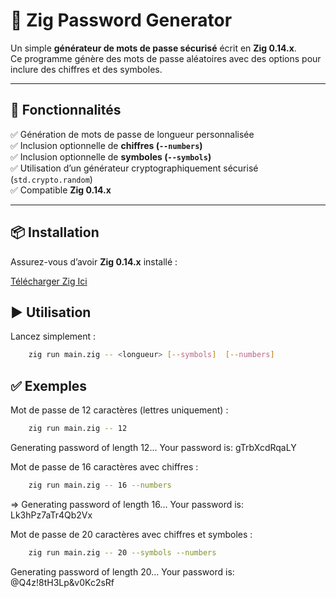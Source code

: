 # 🔐 Zig Password Generator

Un simple **générateur de mots de passe sécurisé** écrit en **Zig 0.14.x**.  
Ce programme génère des mots de passe aléatoires avec des options pour inclure des chiffres et des symboles.

---

## 🚀 **Fonctionnalités**

✅ Génération de mots de passe de longueur personnalisée  
✅ Inclusion optionnelle de **chiffres (`--numbers`)**  
✅ Inclusion optionnelle de **symboles (`--symbols`)**  
✅ Utilisation d’un générateur cryptographiquement sécurisé (`std.crypto.random`)  
✅ Compatible **Zig 0.14.x**

---

## 📦 **Installation**

Assurez-vous d’avoir **Zig 0.14.x** installé :  

[Télécharger Zig Ici](https://github.com/ziglang/zig/wiki/Install-Zig-from-a-Package-Manager)

## ▶️ Utilisation

Lancez simplement :

```bash
    zig run main.zig -- <longueur> [--symbols]  [--numbers]
```

## ✅ Exemples

Mot de passe de 12 caractères (lettres uniquement) :

```bash
    zig run main.zig -- 12
```

Generating password of length 12...
Your password is: gTrbXcdRqaLY

Mot de passe de 16 caractères avec chiffres :

```bash
    zig run main.zig -- 16 --numbers
```

=> Generating password of length 16...
Your password is: Lk3hPz7aTr4Qb2Vx

Mot de passe de 20 caractères avec chiffres et symboles :

```bash
    zig run main.zig -- 20 --symbols --numbers
```

Generating password of length 20...
Your password is: @Q4z!8tH3Lp&v0Kc2sRf
